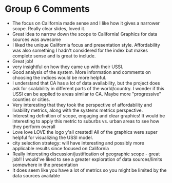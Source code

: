 
Group 6 Comments
================

- The focus on California made sense and I like how it gives a narrower scope. Really clear slides, loved it. 
- Great idea to narrow down the scope to California! Graphics for data sources was awesome
- I liked the unique California focus and presentation style. Affordability was also something I hadn't considered for the index but makes complete sense and is great to include. 
- Great job!
- very insightful on how they came up with their USSI. 
- Good analysis of the system. More information and comments on choosing the indices would be more helpful.
- I understand that CA has a lot of data availability, but the project does ask for scalability in different parts of the world/country. I wonder if this USSI can be applied to areas similar to CA. Maybe more "progressive" counties or cities.
- Very interesting that they took the perspective of affordability and livability metrics, along with the systems metrics perspective. 
- Interesting definition of scope, engaging and clear graphics! It would be interesting to apply this metric to suburbs vs. urban areas to see how they perform overall
- Love love LOVE the logo y'all created! All of the graphics were super helpful for visualizing the USSI model.
- city selection strategy: will have interesting and possibly more applicable results since focused on California
- Really interesting discussion/justification of geographic scope - great job!! I would've liked to see a greater exploration of data sources/limits somewhere in the presentation
- It does seem like you have a lot of metrics so you might be limited by the data sources available 
